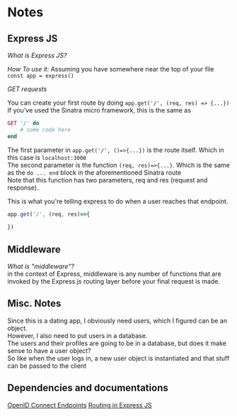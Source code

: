 # Notes

## Express JS

*What is Express JS?*



*How To use it:*
Assuming you have somewhere near the top of your file `const app = express()`  

*GET requests*

You can create your first route by doing `app.get('/', (req, res) => {...})`  
If you've used the Sinatra micro framework, this is the same as

```ruby 
GET '/' do
	# some code here
end
```

The first parameter in `app.get('/', ()=>{...})` is the route itself. Which in this case is `localhost:3000`  
The second parameter is the function `(req, res)=>{...}`. Which is the same as the `do ... end` block in the aforementioned Sinatra route  
Note that this function has two parameters, req and res (request and response).  

This is what you're telling express to do when a user reaches that endpoint.  

```javascript
app.get('/', (req, res)=>{
	
})
```



## Middleware

*What is "middleware"?*  
in the context of Express, middleware is any number of functions that are invoked by the Express.js routing layer before your final request is made.  

## Misc. Notes

Since this is a dating app, I obviously need users, which I figured can be an object.  
However, I also need to put users in a database.  
The users and their profiles are going to be in a database, but does it make sense to have a user object?  
So like when the user logs in, a new user object is instantiated and that stuff can be passed to the client

## Dependencies and documentations

[OpenID Connect Endpoints](https://developer.okta.com/docs/reference/api/oidc/#endpoints)
[Routing in Express JS](https://expressjs.com/en/guide/routing.html)


